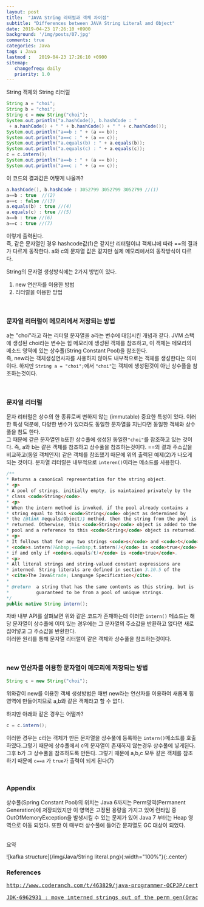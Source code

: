 ```yaml
---
layout: post
title:  "JAVA String 리터럴과 객체 차이점"
subtitle: "Differences between JAVA String Literal and Object"
date: 2019-04-23 17:26:10 +0900
background: '/img/posts/07.jpg'
comments: true
categories: Java
tags : Java
lastmod :   2019-04-23 17:26:10 +0900
sitemap:
   changefreq: daily
   priority: 1.0
---
```


<div class="contentTitle">
String 객체와 String 리터럴
</div>

```java
String a = "choi";
String b = "choi";
String c = new String("choi");
System.out.println("a.hashCode(), b.hashCode : "
 + a.hashCode() + " " + b.hashCode() + " " + c.hashCode());
System.out.println("a==b : " + (a == b));
System.out.println("a==c : " + (a == c));
System.out.println("a.equals(b) : " + a.equals(b));
System.out.println("a.equals(c) : " + a.equals(c));
c = c.intern();
System.out.println("a==b : " + (a == b));
System.out.println("a==c : " + (a == c));
```

이 코드의 결과값은 어떻게 나올까?

```java
a.hashCode(), b.hashCode : 3052799 3052799 3052799 //(1)
a==b : true  //(2)
a==c : false //(3)
a.equals(b) : true //(4)
a.equals(c) : true //(5)
a==b : true //(6)
a==c : true //(7)
```

이렇게 출력된다.  
즉, 같은 문자열인 경우 hashcode값(1)은 같지만 리터럴이냐 객체냐에 따라 ==의 결과가 다르게 동작한다.
a와 c의 문자열 값은 같지만 실제 메모리에서의 동작방식이 다르다.
  
String의 문자열 생성방식에는 2가지 방법이 있다.

1. new 연산자를 이용한 방법
2. 리터럴을 이용한 방법

<br>

### 문자열 리터럴이 메모리에서 저장되는 방법

a는 "choi"라고 하는 리터럴 문자열을 a라는 변수에 대입시킨 개념과 같다.
JVM 스택에 생성된 choi라는 변수는 힙 메모리에 생성된 객체를 참조하고, 이 객체는 메모리의 메소드 영역에 있는 상수풀(String Constant Pool)을 참조한다.  
즉, new라는 객체생성연사자를 사용하지 않아도 내부적으로는 객체를 생성한다는 의미이다.
하지만 `String a = "choi";`에서 `"choi"`는 객체에 생성된것이 아닌 상수풀을 참조하는것이다.

<br>

### 문자열 리터럴

문자 리터럴은 상수의 한 종류로써 변하지 않는 (immutable) 중요한 특성이 있다. 이러한 특성 덕분에, 다양한 변수가 있더라도 동일한 문자열을 지닌다면 동일한 객체와 상수풀을 참도 한다.  
그 때문에 같은 문자열인 b또한 상수풀에 생성된 동일한`"choi"`를 참조하고 있는 것이다.
즉, a와 b는 같은 객체를 참조하고 상수풀을 참조하는것이다. ==의 결과 주소값을 비교하고(동일 객체인지) 같은 객체를 참조했기 때문에 위의 출력된 예제(2)가 나오게 되는 것이다.
문자열 리터럴은 내부적으로 `interen()`이라는 메소드를 사용한다.

```java
/**
* Returns a canonical representation for the string object.
* <p>
* A pool of strings, initially empty, is maintained privately by the
* class <code>String</code>.
* <p>
* When the intern method is invoked, if the pool already contains a
* string equal to this <code>String</code> object as determined by
* the {@link #equals(Object)} method, then the string from the pool is
* returned. Otherwise, this <code>String</code> object is added to the
* pool and a reference to this <code>String</code> object is returned.
* <p>
* It follows that for any two strings <code>s</code> and <code>t</code>,
* <code>s.intern()&nbsp;==&nbsp;t.intern()</code> is <code>true</code>
* if and only if <code>s.equals(t)</code> is <code>true</code>.
* <p>
* All literal strings and string-valued constant expressions are
* interned. String literals are defined in section 3.10.5 of the
* <cite>The Java&trade; Language Specification</cite>.
*
* @return  a string that has the same contents as this string, but is
*          guaranteed to be from a pool of unique strings.
*/
public native String intern();
```

자바 내부 API를 살펴보면 위와 같은 코드가 존재하는데 이러한 `intern()` 메소드는 해당 문자열이 상수풀에 이미 있는 경우에는 그 문자열의 주소값을 반환하고 없다면 새로 집어넣고 그 주소값을 반환한다.  
이러한 원리를 통해 문자열 리터럴이 같은 객체와 상수풀을 참조하는것이다.

<br>

### new 연산자를 이용한 문자열이 메모리에 저장되는 방법

```java
String c = new String("choi");
```

위와같이 new를 이용한 객체 생성방법은 매번 new라는 연산자를 이용하여 새롭게 힙영역에 만들어지므로 a,b와 같은 객체라고 할 수 없다.

하지만 아래와 같은 경우는 어떨까?

```java
c = c.intern();
```

이러한 경우는 c라는 객체가 만든 문자열을 상수풀에 등록하는 `intern()`메소드를 호출하였다.그렇기 때문에 상수풀에서 c의 문자열이 존재하지 않는경우 상수풀에 넣게된다. 그후 b가 그 상수풀을 참조하도록 만든다. 그렇기 때문에 a,b,c 모두 같은 객체를 참조하기 때문에 `c==a` 가 `true`가 출력이 되게 된다(7)

<br>

### Appendix
상수풀(Spring Constant Pool)의 위치는 Java 6까지는 Perm영역(Permanent Generation)에 저장되었지만 이 영역은 고정된 용량을 가지고 있어 런타임 중 OutOfMemoryException을 발생시킬 수 있는 문제가 있어 Java 7 부터는 Heap 영역으로 이동 되었다. 또한 이 때부터 상수풀에 들어간 문자열도 GC 대상이 되었다.

<br>
<div class="contentTitle">
요약
</div>

![kafka structure](/img/Java/String literal.png){:width="100%"}{:.center}

### References

<pre>
<a href="http://www.coderanch.com/t/463829/java-programmer-OCPJP/certification/String-literal-String">http://www.coderanch.com/t/463829/java-programmer-OCPJP/certification/String-literal-String</a>
<a href="https://bugs.java.com/view_bug.do?bug_id=6962931">
JDK-6962931 : move interned strings out of the perm gen(Oracle Java Bug Database)</a>
</pre>